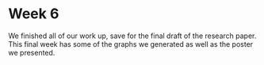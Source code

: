 # Week 6

We finished all of our work up, save for the final draft of the research paper. This final week has some of the graphs we generated as well as the poster we presented.
